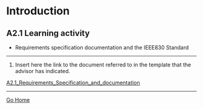 # Introduction

## A2.1 Learning activity

- Requirements specification documentation and the IEEE830 Standard




___



1. Insert here the link to the document referred to in the template that the advisor has indicated.

[A2.1_Requirements_Specification_and_documentation](https://github.com/mariajsan/Portfolio_AAS/blob/main/docs/A2.1_Requirements_Specification_and_documentation_SanabriaLopezMariaJazmin.pdf)
___



[Go Home](/../..)
